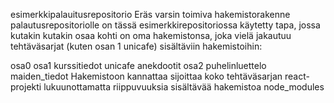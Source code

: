 esimerkkipalauitusrepositorio
Eräs varsin toimiva hakemistorakenne palautusrepositoriolle on tässä esimerkkirepositoriossa käytetty tapa, jossa kutakin kutakin osaa kohti on oma hakemistonsa, joka vielä jakautuu tehtäväsarjat (kuten osan 1 unicafe) sisältäviin hakemistoihin:

osa0
osa1
  kurssitiedot
  unicafe
  anekdootit
osa2
  puhelinluettelo
  maiden_tiedot
Hakemistoon kannattaa sijoittaa koko tehtäväsarjan react-projekti lukuunottamatta riippuvuuksia sisältävää hakemistoa node_modules